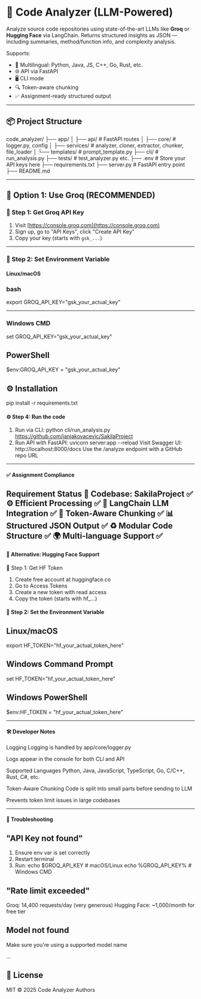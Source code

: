 # 🧠 Code Analyzer (LLM-Powered)

Analyze source code repositories using state-of-the-art LLMs like **Groq** or **Hugging Face** via LangChain. Returns structured insights as JSON — including summaries, method/function info, and complexity analysis.

Supports:
- 🧠 Multilingual: Python, Java, JS, C++, Go, Rust, etc.
- 🌐 API via FastAPI
- 🖥️ CLI mode
- 🔍 Token-aware chunking
- ✅ Assignment-ready structured output

---

## 📦 Project Structure

code_analyzer/
├── app/
│ ├── api/ # FastAPI routes
│ ├── core/ # logger.py, config
│ ├── services/ # analyzer, cloner, extractor, chunker, file_loader
│ └── templates/ # prompt_template.py
├── cli/ # run_analysis.py
├── tests/ # test_analyzer.py etc.
├── .env # Store your API keys here
├── requirements.txt
├── server.py # FastAPI entry point
├── README.md


---

## 🚀 Option 1: Use Groq (RECOMMENDED)

### 🔐 Step 1: Get Groq API Key
1. Visit [https://console.groq.com](https://console.groq.com)
2. Sign up, go to "API Keys", click "Create API Key"
3. Copy your key (starts with `gsk_...`)

---

### 🧪 Step 2: Set Environment Variable

#### Linux/macOS
### bash
export GROQ_API_KEY="gsk_your_actual_key"

---
### Windows CMD
set GROQ_API_KEY="gsk_your_actual_key"
## PowerShell
$env:GROQ_API_KEY = "gsk_your_actual_key"

## ⚙️ Installation
pip install -r requirements.txt

#### ⚙️ Step 4: Run the code
1. Run via CLI: 
    python cli/run_analysis.py https://github.com/janjakovacevic/SakilaProject
2. Run API with FastAPI: uvicorn server:app --reload
   Visit Swagger UI: http://localhost:8000/docs
   Use the /analyze endpoint with a GitHub repo URL


-----
#### ✅ Assignment Compliance
Requirement	Status
📁 Codebase: SakilaProject	✅
⚙️ Efficient Processing	✅
🤖 LangChain LLM Integration	✅
📏 Token-Aware Chunking	✅
📊 Structured JSON Output	✅
♻️ Modular Code Structure	✅
🌍 Multi-language Support	✅
-----


#### 🤗 Alternative: Hugging Face Support
🔐 Step 1: Get HF Token
1. Create free account at huggingface.co
2. Go to Access Tokens
3. Create a new token with read access
4. Copy the token (starts with hf_...)

#### 🧪 Step 2: Set the Environment Variable
## Linux/macOS
export HF_TOKEN="hf_your_actual_token_here"
## Windows Command Prompt
set HF_TOKEN="hf_your_actual_token_here"
## Windows PowerShell
$env:HF_TOKEN = "hf_your_actual_token_here"

-----

#### 🛠 Developer Notes
Logging
Logging is handled by app/core/logger.py

Logs appear in the console for both CLI and API

Supported Languages
Python, Java, JavaScript, TypeScript, Go, C/C++, Rust, C#, etc.

Token-Aware Chunking
Code is split into small parts before sending to LLM

Prevents token limit issues in large codebases

----

#### 🔧 Troubleshooting
## "API Key not found"
1. Ensure env var is set correctly
2. Restart terminal
3. Run:
    echo $GROQ_API_KEY   # macOS/Linux
    echo %GROQ_API_KEY%  # Windows CMD

## "Rate limit exceeded"
Groq: 14,400 requests/day (very generous)
Hugging Face: ~1,000/month for free tier
## Model not found
Make sure you're using a supported model name


...

## 📜 License

MIT © 2025 Code Analyzer Authors
